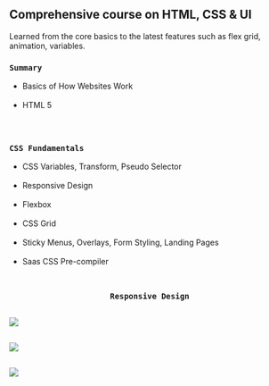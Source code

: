 ## Comprehensive course on HTML, CSS & UI

Learned from the core basics to the latest features such as flex grid, animation, variables.

### `Summary`
<ul><li>Basics of How Websites Work</li> <br>
<li>HTML 5</li></ul> <br>

##


### `CSS Fundamentals`
<ul>
<li>CSS Variables, Transform, Pseudo Selector</li> <br>
  <li>Responsive Design</li> <br>
  <li>Flexbox</li> <br>
  <li>CSS Grid</li> <br>
  <li>Sticky Menus, Overlays, Form Styling, Landing Pages</li> <br>
  <li>Saas CSS Pre-compiler</li> <br>
  </ul>
  
 <center> 
  
 ##
 
 ###    `Responsive Design`  
 
 ##
</center>
 
 
 
 ![](hotel_1.gif)
 <br>
 ##
 
 
 ![](hotel_2.gif)
 <br>
 
 ##
 
 ![](hotel_3.gif)
 
 
 
 
